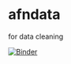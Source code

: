 # afndata
for data cleaning


[![Binder](https://mybinder.org/badge_logo.svg)](https://mybinder.org/v2/gh/mortalityafn/afndata/main?labpath=Mortality_Data_Cleaning.ipynb)
